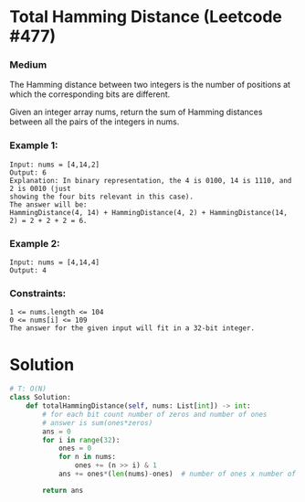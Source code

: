 Total Hamming Distance (Leetcode #477)
===============================
### Medium

The Hamming distance between two integers is the number of positions at which the corresponding bits are different.

Given an integer array nums, return the sum of Hamming distances between all the pairs of the integers in nums. 

### Example 1:
```
Input: nums = [4,14,2]
Output: 6
Explanation: In binary representation, the 4 is 0100, 14 is 1110, and 2 is 0010 (just
showing the four bits relevant in this case).
The answer will be:
HammingDistance(4, 14) + HammingDistance(4, 2) + HammingDistance(14, 2) = 2 + 2 + 2 = 6.
```

### Example 2:
```
Input: nums = [4,14,4]
Output: 4
``` 

### Constraints:
```
1 <= nums.length <= 104
0 <= nums[i] <= 109
The answer for the given input will fit in a 32-bit integer.
```

Solution
========

```python
# T: O(N)
class Solution:
    def totalHammingDistance(self, nums: List[int]) -> int:
        # for each bit count number of zeros and number of ones
        # answer is sum(ones*zeros)
        ans = 0
        for i in range(32):
            ones = 0        
            for n in nums:
                ones += (n >> i) & 1                                
            ans += ones*(len(nums)-ones)  # number of ones x number of zeros

        return ans
```

